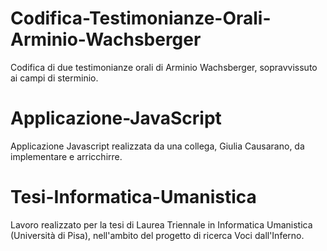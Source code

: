 # Codifica-Testimonianze-Orali-Arminio-Wachsberger
Codifica di due testimonianze orali di Arminio Wachsberger, sopravvissuto ai campi di sterminio.

# Applicazione-JavaScript
Applicazione Javascript realizzata da una collega, Giulia Causarano, da implementare e arricchirre.

# Tesi-Informatica-Umanistica
Lavoro realizzato per la tesi di Laurea Triennale in Informatica Umanistica (Università di Pisa), nell'ambito del progetto di ricerca Voci dall'Inferno.
